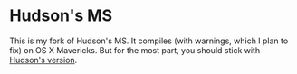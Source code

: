 # Hudson's MS

This is my fork of Hudson's MS. It compiles (with warnings, which I
plan to fix) on OS X Mavericks. But for the most part, you should
stick with
[Hudson's version](http://home.uchicago.edu/rhudson1/source/mksamples.html).

